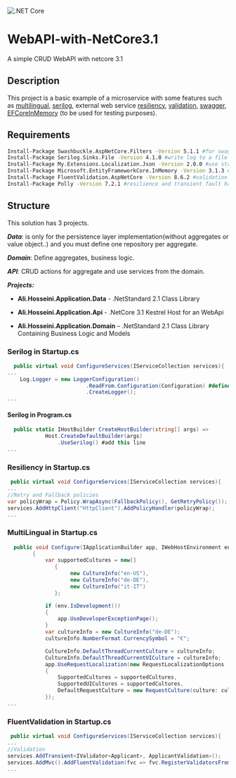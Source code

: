 ![.NET Core](https://github.com/alihssini/WebAPI-with-NetCore3.1/workflows/.NET%20Core/badge.svg)
# WebAPI-with-NetCore3.1

A simple CRUD WebAPI with netcore 3.1

## Description

This project is a basic example of a microservice with some features such as [multilingual](https://www.nuget.org/packages/My.Extensions.Localization.Json/2.0.0), [serilog](https://www.nuget.org/packages/Serilog.Sinks.File/4.1.0), external web service [resiliency](https://www.nuget.org/packages/Polly/7.2.1), [validation](https://www.nuget.org/packages/FluentValidation.AspNetCore/8.6.2), [swagger](https://www.nuget.org/packages/Swashbuckle.AspNetCore.Filters/5.1.1), [EFCoreInMemory](https://www.nuget.org/packages/Microsoft.EntityFrameworkCore.InMemory/3.1.3) (to be used for testing purposes).

## Requirements
```bash
Install-Package Swashbuckle.AspNetCore.Filters -Version 5.1.1 #for swagger with parameters
Install-Package Serilog.Sinks.File -Version 4.1.0 #write log to a file
Install-Package My.Extensions.Localization.Json -Version 2.0.0 #use string resources with multi language json files
Install-Package Microsoft.EntityFrameworkCore.InMemory -Version 3.1.3 #EntityFramework in Memory
Install-Package FluentValidation.AspNetCore -Version 8.6.2 #validation library for .NET
Install-Package Polly -Version 7.2.1 #resilience and transient fault handling policies
```

## Structure
This solution has 3 projects.

***Data***: is only for the persistence layer implementation(without aggregates or value object..) and you must define one repository per aggregate.

***Domain***: Define aggregates, business logic.

***API***: CRUD actions for aggregate and use services from the domain.

***Projects:***

* **Ali.Hosseini.Application.Data** - .NetStandard 2.1 Class Library

* **Ali.Hosseini.Application.Api** - .NetCore 3.1 Kestrel Host for an WebApi

* **Ali.Hosseini.Application.Domain** – .NetStandard 2.1 Class Library Containing Business Logic and Models
### Serilog in Startup.cs

```c#
  public virtual void ConfigureServices(IServiceCollection services){
...
    Log.Logger = new LoggerConfiguration()
                         .ReadFrom.Configuration(Configuration) #define serilog configs in appsettings.json
                         .CreateLogger();
...
```
#### Serilog in Program.cs
```c#
  public static IHostBuilder CreateHostBuilder(string[] args) =>
            Host.CreateDefaultBuilder(args)
                .UseSerilog() #add this line
...
```

   
### Resiliency in Startup.cs

```c#
 public virtual void ConfigureServices(IServiceCollection services){
...
//Retry and Fallback policies
var policyWrap = Policy.WrapAsync(FallbackPolicy(), GetRetryPolicy());
services.AddHttpClient("HttpClient").AddPolicyHandler(policyWrap);
...
```
### MultiLingual in Startup.cs
```c#
  public void Configure(IApplicationBuilder app, IWebHostEnvironment env)
        {
            var supportedCultures = new[]
               {
                    new CultureInfo("en-US"),
                    new CultureInfo("de-DE"),
                    new CultureInfo("it-IT")
               };

            if (env.IsDevelopment())
            {
                app.UseDeveloperExceptionPage();
            }
            var cultureInfo = new CultureInfo("de-DE");
            cultureInfo.NumberFormat.CurrencySymbol = "€";

            CultureInfo.DefaultThreadCurrentCulture = cultureInfo;
            CultureInfo.DefaultThreadCurrentUICulture = cultureInfo;
            app.UseRequestLocalization(new RequestLocalizationOptions
            {
                SupportedCultures = supportedCultures,
                SupportedUICultures = supportedCultures,
                DefaultRequestCulture = new RequestCulture(culture: cultureInfo, uiCulture: cultureInfo)
            });
...
```
### FluentValidation in Startup.cs
```c#
 public virtual void ConfigureServices(IServiceCollection services){
...
//Validation
services.AddTransient<IValidator<Applicant>, ApplicantValidation>();
services.AddMvc().AddFluentValidation(fvc => fvc.RegisterValidatorsFromAssemblyContaining<Startup>());
...
```
